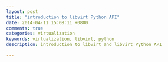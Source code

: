 ```yaml
---
layout: post
title: "introduction to libvirt Python API"
date: 2014-04-11 15:08:11 +0800
comments: true
categories: virtualization
keywords: virtualization, libvirt, python
description: introduction to libvirt and libvirt Python API

---
```

